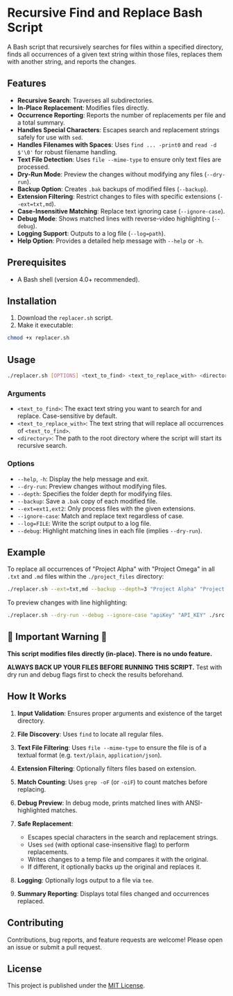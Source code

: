 # Recursive Find and Replace Bash Script

A Bash script that recursively searches for files within a specified directory, finds all occurrences of a given text string within those files, replaces them with another string, and reports the changes.

## Features

* **Recursive Search**: Traverses all subdirectories.
* **In-Place Replacement**: Modifies files directly.
* **Occurrence Reporting**: Reports the number of replacements per file and a total summary.
* **Handles Special Characters**: Escapes search and replacement strings safely for use with `sed`.
* **Handles Filenames with Spaces**: Uses `find ... -print0` and `read -d $'\0'` for robust filename handling.
* **Text File Detection**: Uses `file --mime-type` to ensure only text files are processed.
* **Dry-Run Mode**: Preview the changes without modifying any files (`--dry-run`).
* **Backup Option**: Creates `.bak` backups of modified files (`--backup`).
* **Extension Filtering**: Restrict changes to files with specific extensions (`--ext=txt,md`).
* **Case-Insensitive Matching**: Replace text ignoring case (`--ignore-case`).
* **Debug Mode**: Shows matched lines with reverse-video highlighting (`--debug`).
* **Logging Support**: Outputs to a log file (`--log=path`).
* **Help Option**: Provides a detailed help message with `--help` or `-h`.

## Prerequisites

* A Bash shell (version 4.0+ recommended).

## Installation

1. Download the `replacer.sh` script.
2. Make it executable:

```bash
chmod +x replacer.sh
```

## Usage

```bash
./replacer.sh [OPTIONS] <text_to_find> <text_to_replace_with> <directory>
```

### Arguments

* `<text_to_find>`: The exact text string you want to search for and replace. Case-sensitive by default.
* `<text_to_replace_with>`: The text string that will replace all occurrences of `<text_to_find>`.
* `<directory>`: The path to the root directory where the script will start its recursive search.

### Options

* `--help`, `-h`: Display the help message and exit.
* `--dry-run`: Preview changes without modifying files.
* `--depth`: Specifies the folder depth for modifying files.
* `--backup`: Save a `.bak` copy of each modified file.
* `--ext=ext1,ext2`: Only process files with the given extensions.
* `--ignore-case`: Match and replace text regardless of case.
* `--log=FILE`: Write the script output to a log file.
* `--debug`: Highlight matching lines in each file (implies `--dry-run`).

## Example

To replace all occurrences of "Project Alpha" with "Project Omega" in all `.txt` and `.md` files within the `./project_files` directory:

```bash
./replacer.sh --ext=txt,md --backup --depth=3 "Project Alpha" "Project Omega" ./project_files
```

To preview changes with line highlighting:

```bash
./replacer.sh --dry-run --debug --ignore-case "apiKey" "API_KEY" ./src
```

## 🚨 Important Warning 🚨

**This script modifies files directly (in-place). There is no undo feature.**

**ALWAYS BACK UP YOUR FILES BEFORE RUNNING THIS SCRIPT.** Test with dry run and debug flags first to check the results beforehand.

## How It Works

1. **Input Validation**: Ensures proper arguments and existence of the target directory.
2. **File Discovery**: Uses `find` to locate all regular files.
3. **Text File Filtering**: Uses `file --mime-type` to ensure the file is of a textual format (e.g. `text/plain`, `application/json`).
4. **Extension Filtering**: Optionally filters files based on extension.
5. **Match Counting**: Uses `grep -oF` (or `-oiF`) to count matches before replacing.
6. **Debug Preview**: In debug mode, prints matched lines with ANSI-highlighted matches.
7. **Safe Replacement**:

   * Escapes special characters in the search and replacement strings.
   * Uses `sed` (with optional case-insensitive flag) to perform replacements.
   * Writes changes to a temp file and compares it with the original.
   * If different, it optionally backs up the original and replaces it.
8. **Logging**: Optionally logs output to a file via `tee`.
9. **Summary Reporting**: Displays total files changed and occurrences replaced.

## Contributing

Contributions, bug reports, and feature requests are welcome! Please open an issue or submit a pull request.

## License

This project is published under the [MIT License](LICENSE).
